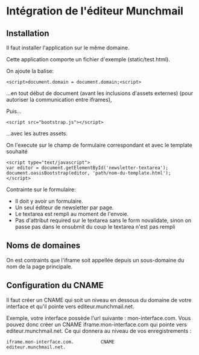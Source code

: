 Intégration de l'éditeur Munchmail
==================================

## Installation

Il faut installer l'application sur le même domaine.

Cette application comporte un fichier d'exemple (static/test.html).

On ajoute la balise:

    <script>document.domain = document.domain;<script>

...en tout début de document (avant les inclusions d'assets externes) (pour
autoriser la communication entre iframes),

Puis…

	<script src="bootstrap.js"></script>

…avec les autres assets.

On l'execute sur le champ de formulaire correspondant et avec le template souhaité

	<script type="text/javascript">
	var editor = document.getElementById('newsletter-textarea');
	document.oasisBootstrap(editor, 'path/nom-du-template.html');
	</script>

Contrainte sur le formulaire:

* Il doit y avoir un formulaire.
* Un seul éditeur de newsletter par page.
* Le textarea est rempli au moment de l'envoie.
* Pas d'attribut required sur le textarea sans le form novalidate, sinon on passe pas dans le onsubmit du coup le textarea n'est pas rempli

## Noms de domaines

On est contraints que l'iframe soit appellée depuis un sous-domaine du nom de la
page principale.

## Configuration du CNAME

Il faut créer un CNAME qui soit un niveau en dessous du domaine de votre interface et qu'il pointe vers editeur.munchmail.net. 

Exemple, votre interface possède l'url suivante : mon-interface.com. Vous pouvez donc créer un CNAME iframe.mon-interface.com qui pointe vers editeur.munchmail.net. Ce qui donnera au niveau de vos enregistrements :

	iframe.mon-interface.com.          CNAME           editeur.munchmail.net.




